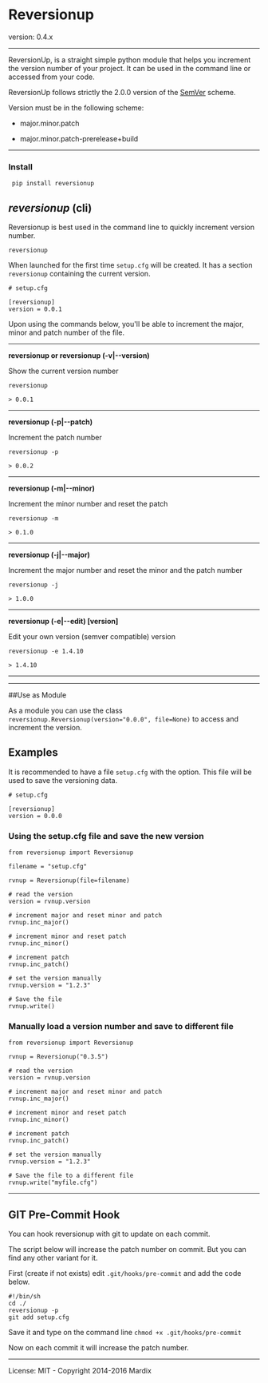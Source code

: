 # Reversionup 

version: 0.4.x

---

ReversionUp, is a straight simple python module that helps you increment the version number
of your project. It can be used in the command line or accessed from your code.

ReversionUp follows strictly the 2.0.0 version of the [SemVer](http://semver.org/) scheme.

Version must be in the following scheme:

- major.minor.patch
   
- major.minor.patch-prerelease+build


---

### Install

     pip install reversionup
    

## *reversionup* (cli)

Reversionup is best used in the command line to quickly increment version number.

	reversionup 
	
When launched for the first time `setup.cfg` will be created. It has a section 
 `reversionup` containing the current version. 

    # setup.cfg
    
    [reversionup]
    version = 0.0.1
    
Upon using the commands below, you'll be able to  increment the major, minor and patch number of the file.

---

**reversionup or reversionup (-v|--version)**

Show the current version number

	reversionup

 	> 0.0.1

---

**reversionup (-p|--patch)**

Increment the patch number

	reversionup -p

 	> 0.0.2

---

**reversionup (-m|--minor)**

Increment the minor number and reset the patch

	reversionup -m

 	> 0.1.0

---

**reversionup (-j|--major)**

Increment the major number and reset the minor and the patch number

	reversionup -j

 	> 1.0.0


---


**reversionup (-e|--edit) [version]**

Edit your own version (semver compatible) version

	reversionup -e 1.4.10

	> 1.4.10

---


---


##Use as Module

As a module you can use the class `reversionup.Reversionup(version="0.0.0", file=None)` to access and increment the version.

## Examples
 
It is recommended to have a file `setup.cfg` with the option. This file will be used 
to save the versioning data.

    
	# setup.cfg
	
    [reversionup]
    version = 0.0.0


### Using the setup.cfg file and save the new version

	from reversionup import Reversionup
	
	filename = "setup.cfg"
	
	rvnup = Reversionup(file=filename)
	
	# read the version
	version = rvnup.version

	# increment major and reset minor and patch
	rvnup.inc_major()
	
	# increment minor and reset patch
	rvnup.inc_minor()
	
	# increment patch
	rvnup.inc_patch()
	
	# set the version manually 
	rvnup.version = "1.2.3"
	
	# Save the file
	rvnup.write()
	
	
### Manually load a version number and save to different file

	from reversionup import Reversionup

	rvnup = Reversionup("0.3.5")
	
	# read the version
	version = rvnup.version

	# increment major and reset minor and patch
	rvnup.inc_major()
	
	# increment minor and reset patch
	rvnup.inc_minor()
	
	# increment patch
	rvnup.inc_patch()
	
	# set the version manually 
	rvnup.version = "1.2.3"
	
	# Save the file to a different file
	rvnup.write("myfile.cfg")
	

---

## GIT Pre-Commit Hook

You can hook reversionup with git to update on each commit.

The script below will increase the patch number on commit. But you can find any other variant for it.

First (create if not exists) edit `.git/hooks/pre-commit` and add the code below.

	#!/bin/sh
	cd ./
	reversionup -p
	git add setup.cfg

Save it and type on the command line `chmod +x .git/hooks/pre-commit`

Now on each commit it will increase the patch number.

---

License: MIT - Copyright 2014-2016 Mardix
